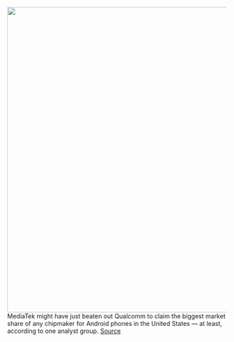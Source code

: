 <img src='https://cdn.vox-cdn.com/thumbor/7q8qVDvr6uDt-Qa2CiRWrc9L3UU=/0x0:2398x1114/1200x800/filters:focal(1008x366:1390x748)/cdn.vox-cdn.com/uploads/chorus_image/image/70566237/Screen_Shot_2022_03_01_at_1.34.08_PM.0.png' width='700px' /><br/>
MediaTek might have just beaten out Qualcomm to claim the biggest market share of any chipmaker for Android phones in the United States — at least, according to one analyst group.
<a href='https://www.theverge.com/2022/3/1/22956593/mediatek-qualcomm-android-processor-smartphone-marketshare-united-states-dimensity'> Source <a/>